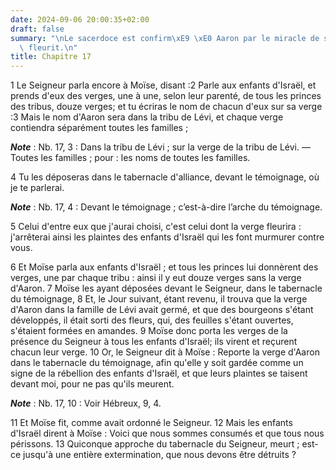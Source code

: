 ```yaml
---
date: 2024-09-06 20:00:35+02:00
draft: false
summary: "\nLe sacerdoce est confirm\xE9 \xE0 Aaron par le miracle de sa verge qui\
  \ fleurit.\n"
title: Chapitre 17
---
```





1 Le Seigneur parla encore à Moïse, disant :2 Parle aux enfants d'Israël, et prends d'eux des verges, une à une, selon leur parenté, de tous les princes des tribus, douze verges; et tu écriras le nom de chacun d'eux sur sa verge :3 Mais le nom d'Aaron sera dans la tribu de Lévi, et chaque verge contiendra séparément toutes les familles ;

***Note*** :  Nb. 17, 3 : Dans la tribu de Lévi ; sur la verge de la tribu de Lévi. ― Toutes les familles ; pour : les noms de toutes les familles.

4 Tu les déposeras dans le tabernacle d'alliance, devant le témoignage, où je te parlerai.

***Note*** :  Nb. 17, 4 : Devant le témoignage ; c’est-à-dire l’arche du témoignage.

5 Celui d'entre eux que j'aurai choisi, c'est celui dont la verge fleurira : j'arrêterai ainsi les plaintes des enfants d'Israël qui les font murmurer contre vous.


6 Et Moïse parla aux enfants d'Israël ; et tous les princes lui donnèrent des verges, une par chaque tribu : ainsi il y eut douze verges sans la verge d'Aaron. 7 Moïse les ayant déposées devant le Seigneur, dans le tabernacle du témoignage, 8 Et, le Jour suivant, étant revenu, il trouva que la verge d'Aaron dans la famille de Lévi avait germé, et que des bourgeons s'étant développés, il était sorti des fleurs, qui, des feuilles s'étant ouvertes, s'étaient formées en amandes. 9 Moïse donc porta les verges de la présence du Seigneur à tous les enfants d'Israël; ils virent et reçurent chacun leur verge. 10 Or, le Seigneur dit à Moïse : Reporte la verge d'Aaron dans le tabernacle du témoignage, afin qu'elle y soit gardée comme un signe de la rébellion des enfants d'Israël, et que leurs plaintes se taisent devant moi, pour ne pas qu'ils meurent.

***Note*** :  Nb. 17, 10 : Voir Hébreux, 9, 4.

11 Et Moïse fit, comme avait ordonné le Seigneur. 12 Mais les enfants d'Israël dirent à Moïse : Voici que nous sommes consumés et que tous nous périssons. 13 Quiconque approche du tabernacle du Seigneur, meurt ; est-ce jusqu'à une entière extermination, que nous devons être détruits ?

